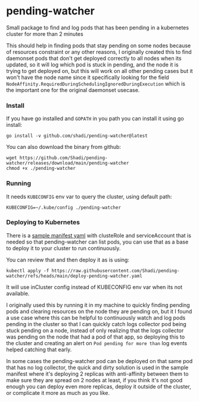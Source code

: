 # pending-watcher
Small package to find and log pods that has been pending in a kubernetes cluster for more than 2 minutes

This should help in finding pods that stay pending on some nodes because of resources constraint or any other reasons,
I originally created this to find daemonset pods that don't get deployed correctly to all nodes when its updated, so
it will log which pod is stuck in pending, and the node it is trying to get deployed on, but this will work on all other pending
cases but it won't have the node name since it specifically looking for the field `NodeAffinity.RequiredDuringSchedulingIgnoredDuringExecution`
which is the important one for the original daemonset usecase.

### Install
If you have go installed and `GOPATH` in you path you can install it using go install:
```
go install -v github.com/shadi/pending-watcher@latest
```

You can also download the binary from github:
```
wget https://github.com/Shadi/pending-watcher/releases/download/main/pending-watcher
chmod +x ./pending-watcher
```

### Running
It needs `KUBECONFIG` env var to query the cluster, using default path:
```
KUBECONFIG=~/.kube/config ./pending-watcher
```

### Deploying to Kubernetes

There is a [sample manifest yaml](./deploy-pending-watcher.yaml) with clusteRole and serviceAccount that is needed so that pending-watcher can list pods, you
can use that as a base to deploy it to your cluster to run continuously.

You can review that and then deploy it as is using:
```
kubectl apply -f https://raw.githubusercontent.com/Shadi/pending-watcher/refs/heads/main/deploy-pending-watcher.yaml
```
It will use inCluster config instead of KUBECONFIG env var when its not available.

I originally used this by running it in my machine to quickly finding pending pods and clearing resources on the node
they are pending on, but it I found a use case where this can be helpful to continuously watch and log pods pending in the cluster
so that I can quickly catch logs collector pod being stuck pending on a node, instead of only realizing that the logs collector was pending on the node that had
a pod of that app, so deploying this to the cluster and creating an alert on `Pod pending for more than` log events helped
catching that early.

In some cases the pending-watcher pod can be deployed on that same pod that has no log collector, the quick and dirty
solution is used in the sample manifest where it's deploying 2 replicas with anti-affinity between them to make sure
they are spread on 2 nodes at least, if you think it's not good enough you can deploy even more replicas, deploy it outside
of the cluster, or complicate it more as much as you like.
